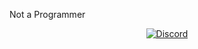 
<p align="left">Not a Programmer</p>

<p align="center">
    <a href="https://discord.com/users/566507480788631552"><img src="https://lanyard.cnrad.dev/api/566507480788631552?borderRadius=20px&bg=transparent" alt="Discord"/></a>
</p>
